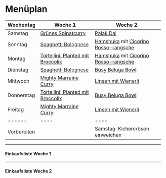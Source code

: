 
# Menüplan


| Wochentag  | Woche 1 | Woche 2 |
| ---------- | ------- | ------- |
| Samstag    | [Grünes Spinatcurry](Grünes_Spinatcurry_mit_Minze.md)              | [Palak Dal](Palak_Dal.md)        |
| Sonntag    | [Spaghetti Bolognese](Sonnenblumen_Bolognese.md)                   | [Hamshuka](Hamshuka) mit [Cicorino Rosso-rangsche](Cicorino_Rosso-rangsche.md)  |
| Montag     |     [Tortellini, Planted mit Broccolix](Tortellini_Planted_Brokkolix.md)              | [Hamshuka](Hamshuka) mit [Cicorino Rosso-rangsche](Cicorino_Rosso-rangsche.md)         |
| Dienstag   | [Spaghetti Bolognese](Sonnenblumen_Bolognese.md)                   | [Busy Beluga Bowl](Busy_Beluga_Bowl.md)        |
| Mittwoch   |  [Mighty Marraine Curry](Mighty_Marraine_Curry.md)  | [Linsen mit Wienerli](Linsen_mit_Wienerli.md)        |
| Donnerstag |  [Tortellini, Planted mit Broccolix](Tortellini_Planted_Brokkolix.md)             | [Busy Beluga Bowl](Busy_Beluga_Bowl.md)        |
| Freitag    | [Mighty Marraine Curry](Mighty_Marraine_Curry.md)  | [Linsen mit Wienerli](Linsen_mit_Wienerli.md)      |
|------ | ---- |----|
|Vorbereiten |    | Samstag: Kichererbsen einweichen |

---

#### Einkaufsliste Woche 1


---

#### Einkaufsliste Woche 2

